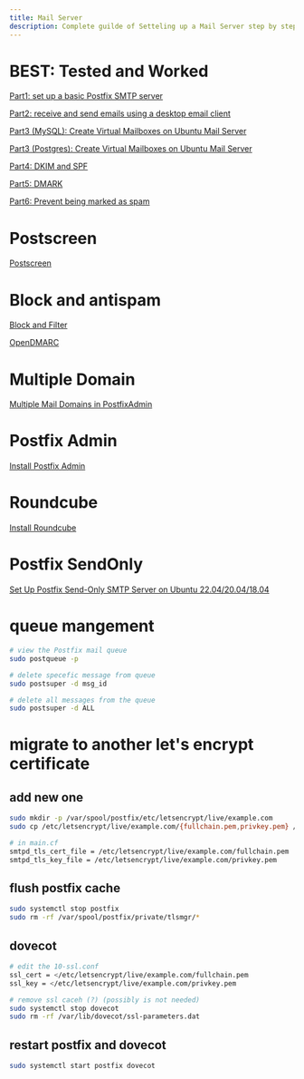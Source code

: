 ```yaml
---
title: Mail Server
description: Complete guilde of Setteling up a Mail Server step by step
---
```


# BEST: Tested and Worked
[Part1: set up a basic Postfix SMTP server](https://www.linuxbabe.com/mail-server/setup-basic-postfix-mail-sever-ubuntu)

[Part2: receive and send emails using a desktop email client](https://www.linuxbabe.com/mail-server/secure-email-server-ubuntu-postfix-dovecot)

[Part3 (MySQL): Create Virtual Mailboxes on Ubuntu Mail Server](https://www.linuxbabe.com/mail-server/postfixadmin-ubuntu)

[Part3 (Postgres): Create Virtual Mailboxes on Ubuntu Mail Server](https://www.linuxbabe.com/mail-server/postfixadmin-ubuntu-postgresql)

[Part4: DKIM and SPF](https://www.linuxbabe.com/mail-server/setting-up-dkim-and-spf)

[Part5: DMARK](https://www.linuxbabe.com/mail-server/create-dmarc-record)

[Part6: Prevent being marked as spam](https://www.linuxbabe.com/mail-server/how-to-stop-your-emails-being-marked-as-spam)

# Postscreen
[Postscreen](https://www.linuxbabe.com/mail-server/configure-postscreen-in-postfix-to-block-spambots)

# Block and antispam
[Block and Filter](https://www.linuxbabe.com/mail-server/block-email-spam-check-header-body-with-postfix-spamassassin)

[OpenDMARC](https://www.linuxbabe.com/mail-server/opendmarc-postfix-ubuntu)

# Multiple Domain
[Multiple Mail Domains in PostfixAdmin](https://www.linuxbabe.com/mail-server/host-multiple-mail-domains-in-postfixadmin)

# Postfix Admin
[Install Postfix Admin](https://github.com/postfixadmin/postfixadmin/releases)

# Roundcube
[Install Roundcube](https://www.linuxbabe.com/ubuntu/install-roundcube-webmail-ubuntu-postgresql)

# Postfix SendOnly
[Set Up Postfix Send-Only SMTP Server on Ubuntu 22.04/20.04/18.04](https://www.linuxbabe.com/mail-server/postfix-send-only-multiple-domains-ubuntu)



# queue mangement
```bash
# view the Postfix mail queue
sudo postqueue -p

# delete specefic message from queue
sudo postsuper -d msg_id

# delete all messages from the queue
sudo postsuper -d ALL
```

# migrate to another let's encrypt certificate
## add new one
```bash
sudo mkdir -p /var/spool/postfix/etc/letsencrypt/live/example.com
sudo cp /etc/letsencrypt/live/example.com/{fullchain.pem,privkey.pem} /var/spool/postfix/etc/letsencrypt/live/example.com/

# in main.cf
smtpd_tls_cert_file = /etc/letsencrypt/live/example.com/fullchain.pem
smtpd_tls_key_file = /etc/letsencrypt/live/example.com/privkey.pem
```
## flush postfix cache
```bash
sudo systemctl stop postfix
sudo rm -rf /var/spool/postfix/private/tlsmgr/*
```
## dovecot
```bash
# edit the 10-ssl.conf
ssl_cert = </etc/letsencrypt/live/example.com/fullchain.pem
ssl_key = </etc/letsencrypt/live/example.com/privkey.pem

# remove ssl caceh (?) (possibly is not needed)
sudo systemctl stop dovecot
sudo rm -rf /var/lib/dovecot/ssl-parameters.dat
```

## restart postfix and dovecot
```bash
sudo systemctl start postfix dovecot
```
